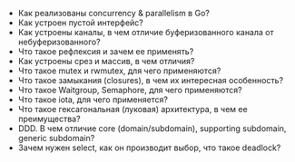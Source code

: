 * Как реализованы concurrency & parallelism в Go?
* Как устроен пустой интерфейс?
* Как устроены каналы, в чем отличие буферизованного канала от небуферизованного?
* Что такое рефлексия и зачем ее применять?
* Как устроены срез и массив, в чем отличия?
* Что такое mutex и rwmutex, для чего применяются?
* Что такое замыкания (closures), в чем их интересная особенность?
* Что такое Waitgroup, Semaphore, для чего применяются?
* Что такое iota, для чего применяется?
* Что такое гексагональная (луковая) архитектура, в чем ее преимущества?
* DDD. В чем отличие core (domain/subdomain), supporting subdomain, generic subdomain? 
* Зачем нужен select, как он производит выбор, что такое deadlock?
